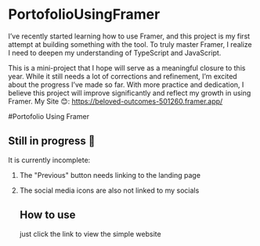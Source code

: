 # PortofolioUsingFramer
I’ve recently started learning how to use Framer, and this project is my first attempt at building something with the tool. To truly master Framer, I realize I need to deepen my understanding of TypeScript and JavaScript.

This is a mini-project that I hope will serve as a meaningful closure to this year. While it still needs a lot of corrections and refinement, I’m excited about the progress I’ve made so far. With more practice and dedication, I believe this project will improve significantly and reflect my growth in using Framer.
My Site 😊: https://beloved-outcomes-501260.framer.app/

#Portofolio Using Framer
## Still in progress 🛑
It is currently incomplete:
1. The "Previous" button needs linking to the landing page
2. The social media icons are also not linked to my socials

   ## How to use
   just click the link to view the simple website
